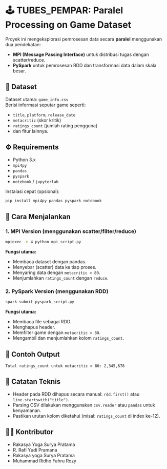
# 🕹️ TUBES_PEMPAR: Paralel Processing on Game Dataset

Proyek ini mengeksplorasi pemrosesan data secara **paralel** menggunakan dua pendekatan:
- **MPI (Message Passing Interface)** untuk distribusi tugas dengan scatter/reduce.
- **PySpark** untuk pemrosesan RDD dan transformasi data dalam skala besar.

## 📁 Dataset
Dataset utama: `game_info.csv`  
Berisi informasi seputar game seperti:
- `title`, `platform`, `release_date`
- `metacritic` (skor kritik)
- `ratings_count` (jumlah rating pengguna)
- dan fitur lainnya.

## ⚙️ Requirements
- Python 3.x
- `mpi4py`
- `pandas`
- `pyspark`
- `notebook` / `jupyterlab`

Instalasi cepat (opsional):
```bash
pip install mpi4py pandas pyspark notebook
```

## 🚀 Cara Menjalankan

### 1. MPI Version (menggunakan scatter/filter/reduce)
```bash
mpiexec -n 4 python mpi_script.py
```

**Fungsi utama:**
- Membaca dataset dengan pandas.
- Menyebar (scatter) data ke tiap proses.
- Menyaring data dengan `metacritic > 80`.
- Menjumlahkan `ratings_count` dengan `reduce`.

### 2. PySpark Version (menggunakan RDD)
```bash
spark-submit pyspark_script.py
```

**Fungsi utama:**
- Membaca file sebagai RDD.
- Menghapus header.
- Memfilter game dengan `metacritic > 80`.
- Mengambil dan menjumlahkan kolom `ratings_count`.

## 📌 Contoh Output
```
Total ratings_count untuk metacritic > 80: 2,345,678
```

## 📎 Catatan Teknis
- Header pada RDD dihapus secara manual: `rdd.first()` atau `line.startswith("title")`.
- Parsing CSV dilakukan menggunakan `csv.reader` atau `pandas` untuk kenyamanan.
- Pastikan urutan kolom diketahui (misal: `ratings_count` di index ke-12).

## 👨‍💻 Kontributor
- Rakasya Yoga Surya Pratama
- R. Rafi Yudi Pramana
- Rakasya yoga Surya Pratama
- Muhammad Ridho Fahru Rozy
